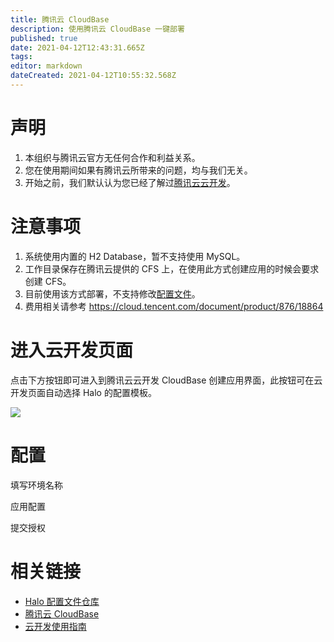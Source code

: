 ```yaml
---
title: 腾讯云 CloudBase
description: 使用腾讯云 CloudBase 一键部署
published: true
date: 2021-04-12T12:43:31.665Z
tags: 
editor: markdown
dateCreated: 2021-04-12T10:55:32.568Z
---
```


# 声明

1. 本组织与腾讯云官方无任何合作和利益关系。
2. 您在使用期间如果有腾讯云所带来的问题，均与我们无关。
3. 开始之前，我们默认认为您已经了解过[腾讯云云开发](https://cloud.tencent.com/product/tcb)。

# 注意事项

1. 系统使用内置的 H2 Database，暂不支持使用 MySQL。
1. 工作目录保存在腾讯云提供的 CFS 上，在使用此方式创建应用的时候会要求创建 CFS。
1. 目前使用该方式部署，不支持修改[配置文件](https://docs.halo.run/zh/install/config)。
1. 费用相关请参考 https://cloud.tencent.com/document/product/876/18864

# 进入云开发页面

点击下方按钮即可进入到腾讯云云开发 CloudBase 创建应用界面，此按钮可在云开发页面自动选择 Halo 的配置模板。

[![](https://main.qcloudimg.com/raw/67f5a389f1ac6f3b4d04c7256438e44f.svg)](https://console.cloud.tencent.com/tcb/env/index?action=CreateAndDeployCloudBaseProject&appUrl=https%3A%2F%2Fgithub.com%2Fhalo-dev%2Ftencent-cloudbase-halo&branch=master)

# 配置

填写环境名称

应用配置

提交授权

# 相关链接

- [Halo 配置文件仓库](https://github.com/halo-dev/tencent-cloudbase-halo)
- [腾讯云 CloudBase](https://console.cloud.tencent.com/tcb/env/index)
- [云开发使用指南](https://cloud.tencent.com/document/product/876)

